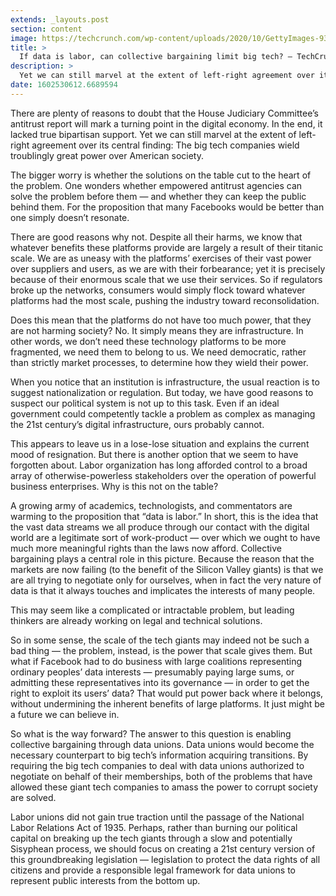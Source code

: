 ```yaml
--- 
extends: _layouts.post 
section: content 
image: https://techcrunch.com/wp-content/uploads/2020/10/GettyImages-932492546.jpg?w=554 
title: > 
  If data is labor, can collective bargaining limit big tech? – TechCrunch 
description: > 
  Yet we can still marvel at the extent of left-right agreement over its central finding: The big tech companies wield troublingly great power over American society.The answer to this question is enabling collective bargaining through data unions.Data unions would become the necessary counterpart to big tech’s information acquiring transitions.By requiring the big tech companies to deal with data unions authorized to negotiate on behalf of their memberships, both of the problems that have allowed these giant tech companies to amass the power to corrupt society are solved.Labor unions did not gain true traction until the passage of the National Labor Relations Act of 1935. 
date: 1602530612.6689594 
--- 
```

There are plenty of reasons to doubt that the House Judiciary Committee’s antitrust report will mark a turning point in the digital economy. In the end, it lacked true bipartisan support. Yet we can still marvel at the extent of left-right agreement over its central finding: The big tech companies wield troublingly great power over American society.

The bigger worry is whether the solutions on the table cut to the heart of the problem. One wonders whether empowered antitrust agencies can solve the problem before them — and whether they can keep the public behind them. For the proposition that many Facebooks would be better than one simply doesn’t resonate.

There are good reasons why not. Despite all their harms, we know that whatever benefits these platforms provide are largely a result of their titanic scale. We are as uneasy with the platforms’ exercises of their vast power over suppliers and users, as we are with their forbearance; yet it is precisely because of their enormous scale that we use their services. So if regulators broke up the networks, consumers would simply flock toward whatever platforms had the most scale, pushing the industry toward reconsolidation.

Does this mean that the platforms do not have too much power, that they are not harming society? No. It simply means they are infrastructure. In other words, we don’t need these technology platforms to be more fragmented, we need them to belong to us. We need democratic, rather than strictly market processes, to determine how they wield their power.

When you notice that an institution is infrastructure, the usual reaction is to suggest nationalization or regulation. But today, we have good reasons to suspect our political system is not up to this task. Even if an ideal government could competently tackle a problem as complex as managing the 21st century’s digital infrastructure, ours probably cannot.

This appears to leave us in a lose-lose situation and explains the current mood of resignation. But there is another option that we seem to have forgotten about. Labor organization has long afforded control to a broad array of otherwise-powerless stakeholders over the operation of powerful business enterprises. Why is this not on the table?

A growing army of academics, technologists, and commentators are warming to the proposition that “data is labor.” In short, this is the idea that the vast data streams we all produce through our contact with the digital world are a legitimate sort of work-product — over which we ought to have much more meaningful rights than the laws now afford. Collective bargaining plays a central role in this picture. Because the reason that the markets are now failing (to the benefit of the Silicon Valley giants) is that we are all trying to negotiate only for ourselves, when in fact the very nature of data is that it always touches and implicates the interests of many people.

This may seem like a complicated or intractable problem, but leading thinkers are already working on legal and technical solutions.

So in some sense, the scale of the tech giants may indeed not be such a bad thing — the problem, instead, is the power that scale gives them. But what if Facebook had to do business with large coalitions representing ordinary peoples’ data interests — presumably paying large sums, or admitting these representatives into its governance — in order to get the right to exploit its users’ data? That would put power back where it belongs, without undermining the inherent benefits of large platforms. It just might be a future we can believe in.

So what is the way forward? The answer to this question is enabling collective bargaining through data unions. Data unions would become the necessary counterpart to big tech’s information acquiring transitions. By requiring the big tech companies to deal with data unions authorized to negotiate on behalf of their memberships, both of the problems that have allowed these giant tech companies to amass the power to corrupt society are solved.

Labor unions did not gain true traction until the passage of the National Labor Relations Act of 1935. Perhaps, rather than burning our political capital on breaking up the tech giants through a slow and potentially Sisyphean process, we should focus on creating a 21st century version of this groundbreaking legislation — legislation to protect the data rights of all citizens and provide a responsible legal framework for data unions to represent public interests from the bottom up.